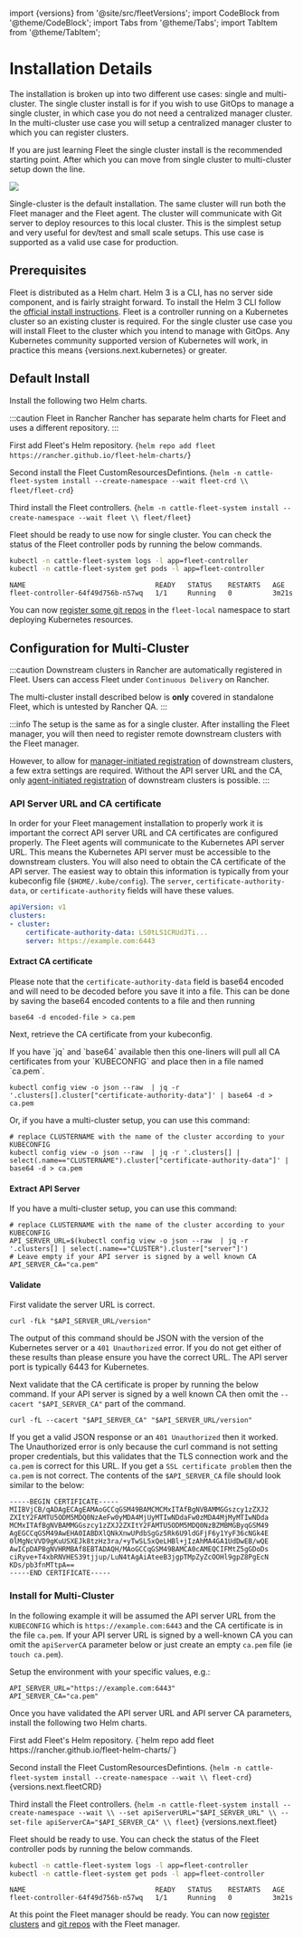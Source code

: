 import {versions} from '@site/src/fleetVersions';
import CodeBlock from '@theme/CodeBlock';
import Tabs from '@theme/Tabs';
import TabItem from '@theme/TabItem';

# Installation Details

The installation is broken up into two different use cases: single and multi-cluster.
The single cluster install is for if you wish to use GitOps to manage a single cluster,
in which case you do not need a centralized manager cluster. In the multi-cluster use case
you will setup a centralized manager cluster to which you can register clusters.

If you are just learning Fleet the single cluster install is the recommended starting
point. After which you can move from single cluster to multi-cluster setup down the line.

![](/img/single-cluster.png)

Single-cluster is the default installation. The same cluster will run both the Fleet
manager and the Fleet agent. The cluster will communicate with Git server to
deploy resources to this local cluster. This is the simplest setup and very
useful for dev/test and small scale setups.  This use case is supported as a valid
use case for production.

## Prerequisites

<Tabs>
  <TabItem value="helm" label="Helm 3" default>
  Fleet is distributed as a Helm chart. Helm 3 is a CLI, has no server side component, and is
  fairly straight forward. To install the Helm 3 CLI follow the <a href="https://helm.sh/docs/intro/install">official install instructions</a>.
  </TabItem>
  <TabItem value="kubernetes" label="Kubernetes" default>
  Fleet is a controller running on a Kubernetes cluster so an existing cluster is required. For the
  single cluster use case you will install Fleet to the cluster which you intend to manage with GitOps.
  Any Kubernetes community supported version of Kubernetes will work, in practice this means {versions.next.kubernetes} or greater.
  </TabItem>
</Tabs>

## Default Install

Install the following two Helm charts.

<Tabs>
<TabItem value="install" label="Install" default>

:::caution Fleet in Rancher
Rancher has separate helm charts for Fleet and uses a different repository.
:::

First add Fleet's Helm repository.
<CodeBlock language="bash">
{`helm repo add fleet https://rancher.github.io/fleet-helm-charts/`}
</CodeBlock>

Second install the Fleet CustomResourcesDefintions.
<CodeBlock language="bash">
{`helm -n cattle-fleet-system install --create-namespace --wait fleet-crd \\
    fleet/fleet-crd`}
</CodeBlock>

Third install the Fleet controllers.
<CodeBlock language="bash">
{`helm -n cattle-fleet-system install --create-namespace --wait fleet \\
    fleet/fleet`}
</CodeBlock>
</TabItem>
<TabItem value="verify" label="Verify">

Fleet should be ready to use now for single cluster. You can check the status of the Fleet controller pods by
running the below commands.

```bash
kubectl -n cattle-fleet-system logs -l app=fleet-controller
kubectl -n cattle-fleet-system get pods -l app=fleet-controller
```

```
NAME                                READY   STATUS    RESTARTS   AGE
fleet-controller-64f49d756b-n57wq   1/1     Running   0          3m21s
```
</TabItem>
</Tabs>

You can now [register some git repos](./gitrepo-add.md) in the `fleet-local` namespace to start deploying Kubernetes resources.

## Configuration for Multi-Cluster

:::caution
Downstream clusters in Rancher are automatically registered in Fleet. Users can access Fleet under `Continuous Delivery` on Rancher.

The multi-cluster install described below is **only** covered in standalone Fleet, which is untested by Rancher QA.
:::


:::info
The setup is the same as for a single cluster.
After installing the Fleet manager, you will then need to register remote downstream clusters with the Fleet manager.

However, to allow for [manager-initiated registration](./cluster-registration.md#manager-initiated) of downstream clusters, a few extra settings are required. Without the API server URL and the CA, only [agent-initiated registration](./cluster-registration.md#agent-initiated) of downstream clusters is possible.
:::

### API Server URL and CA certificate

In order for your Fleet management installation to properly work it is important
the correct API server URL and CA certificates are configured properly.  The Fleet agents
will communicate to the Kubernetes API server URL. This means the Kubernetes
API server must be accessible to the downstream clusters.  You will also need
to obtain the CA certificate of the API server. The easiest way to obtain this information
is typically from your kubeconfig file (`$HOME/.kube/config`). The `server`,
`certificate-authority-data`, or `certificate-authority` fields will have these values.

```yaml title="$HOME/.kube/config"
apiVersion: v1
clusters:
- cluster:
    certificate-authority-data: LS0tLS1CRUdJTi...
    server: https://example.com:6443
```

#### Extract CA certificate

Please note that the `certificate-authority-data` field is base64 encoded and will need to be
decoded before you save it into a file. This can be done by saving the base64 encoded contents to
a file and then running

```shell
base64 -d encoded-file > ca.pem
```

Next, retrieve the CA certificate from your kubeconfig.

<Tabs>
<TabItem value="extractca" label="Extract First">
If you have `jq` and `base64` available then this one-liners will pull all CA certificates from your
`KUBECONFIG` and place then in a file named `ca.pem`.

```shell
kubectl config view -o json --raw  | jq -r '.clusters[].cluster["certificate-authority-data"]' | base64 -d > ca.pem
```
</TabItem>
<TabItem value="extractcas" label="Multiple Entries">
Or, if you have a multi-cluster setup, you can use this command:

```shell
# replace CLUSTERNAME with the name of the cluster according to your KUBECONFIG
kubectl config view -o json --raw  | jq -r '.clusters[] | select(.name=="CLUSTERNAME").cluster["certificate-authority-data"]' | base64 -d > ca.pem
```
</TabItem>
</Tabs>


#### Extract API Server

If you have a multi-cluster setup, you can use this command:

```shell
# replace CLUSTERNAME with the name of the cluster according to your KUBECONFIG
API_SERVER_URL=$(kubectl config view -o json --raw  | jq -r '.clusters[] | select(.name=="CLUSTER").cluster["server"]')
# Leave empty if your API server is signed by a well known CA
API_SERVER_CA="ca.pem"
```

#### Validate

First validate the server URL is correct.

```shell
curl -fLk "$API_SERVER_URL/version"
```

The output of this command should be JSON with the version of the Kubernetes server or a `401 Unauthorized` error.
If you do not get either of these results than please ensure you have the correct URL. The API server port is typically
6443 for Kubernetes.

Next validate that the CA certificate is proper by running the below command.  If your API server is signed by a
well known CA then omit the `--cacert "$API_SERVER_CA"` part of the command.

```shell
curl -fL --cacert "$API_SERVER_CA" "$API_SERVER_URL/version"
```

If you get a valid JSON response or an `401 Unauthorized` then it worked. The Unauthorized error is
only because the curl command is not setting proper credentials, but this validates that the TLS
connection work and the `ca.pem` is correct for this URL. If you get a `SSL certificate problem` then
the `ca.pem` is not correct. The contents of the `$API_SERVER_CA` file should look similar to the below:

```pem title="ca.pem"
-----BEGIN CERTIFICATE-----
MIIBVjCB/qADAgECAgEAMAoGCCqGSM49BAMCMCMxITAfBgNVBAMMGGszcy1zZXJ2
ZXItY2FAMTU5ODM5MDQ0NzAeFw0yMDA4MjUyMTIwNDdaFw0zMDA4MjMyMTIwNDda
MCMxITAfBgNVBAMMGGszcy1zZXJ2ZXItY2FAMTU5ODM5MDQ0NzBZMBMGByqGSM49
AgEGCCqGSM49AwEHA0IABDXlQNkXnwUPdbSgGz5Rk6U9ldGFjF6y1YyF36cNGk4E
0lMgNcVVD9gKuUSXEJk8tzHz3ra/+yTwSL5xQeLHBl+jIzAhMA4GA1UdDwEB/wQE
AwICpDAPBgNVHRMBAf8EBTADAQH/MAoGCCqGSM49BAMCA0cAMEQCIFMtZ5gGDoDs
ciRyve+T4xbRNVHES39tjjup/LuN4tAgAiAteeB3jgpTMpZyZcOOHl9gpZ8PgEcN
KDs/pb3fnMTtpA==
-----END CERTIFICATE-----
```

### Install for Multi-Cluster

In the following example it will be assumed the API server URL from the `KUBECONFIG` which is `https://example.com:6443`
and the CA certificate is in the file `ca.pem`. If your API server URL is signed by a well-known CA you can
omit the `apiServerCA` parameter below or just create an empty `ca.pem` file (ie `touch ca.pem`).

Setup the environment with your specific values, e.g.:

```shell
API_SERVER_URL="https://example.com:6443"
API_SERVER_CA="ca.pem"
```

Once you have validated the API server URL and API server CA parameters, install the following two
Helm charts.

<Tabs>
<TabItem value="install2" label="Install" default>
First add Fleet's Helm repository.
<CodeBlock language="bash">
{`helm repo add fleet https://rancher.github.io/fleet-helm-charts/`}
</CodeBlock>

Second install the Fleet CustomResourcesDefintions.
<CodeBlock language="bash">
{`helm -n cattle-fleet-system install --create-namespace --wait \\
    fleet-crd`} {versions.next.fleetCRD}
</CodeBlock>

Third install the Fleet controllers.
<CodeBlock language="bash">
{`helm -n cattle-fleet-system install --create-namespace --wait \\
    --set apiServerURL="$API_SERVER_URL" \\
    --set-file apiServerCA="$API_SERVER_CA" \\
    fleet`} {versions.next.fleet}
</CodeBlock>
</TabItem>

<TabItem value="verifiy2" label="Verify">
Fleet should be ready to use. You can check the status of the Fleet controller pods by running the below commands.

```bash
kubectl -n cattle-fleet-system logs -l app=fleet-controller
kubectl -n cattle-fleet-system get pods -l app=fleet-controller
```

```
NAME                                READY   STATUS    RESTARTS   AGE
fleet-controller-64f49d756b-n57wq   1/1     Running   0          3m21s
```
</TabItem>
</Tabs>

At this point the Fleet manager should be ready. You can now [register clusters](./cluster-registration.md) and [git repos](./gitrepo-add.md#create-gitrepo-instance) with
the Fleet manager.
